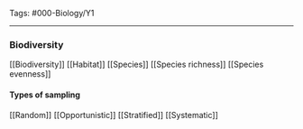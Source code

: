 Tags: #000-Biology/Y1

---
### Biodiversity
[[Biodiversity]]
[[Habitat]]
[[Species]]
[[Species richness]]
[[Species evenness]]

#### Types of sampling
[[Random]]
[[Opportunistic]]
[[Stratified]]
[[Systematic]]

